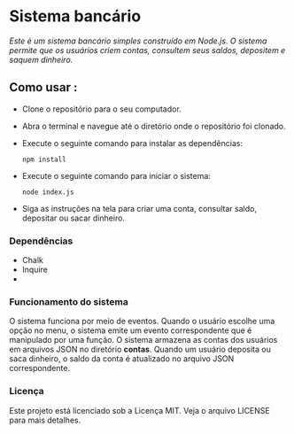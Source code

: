 # Sistema bancário

_Este é um sistema bancário simples construído em Node.js. O sistema permite que os usuários criem contas, consultem seus saldos, depositem e saquem dinheiro._

## Como usar :

- Clone o repositório para o seu computador.
- Abra o terminal e navegue até o diretório onde o repositório foi clonado.
- Execute o seguinte comando para instalar as dependências:

  `npm install`

- Execute o seguinte comando para iniciar o sistema:

  `node index.js`

- Siga as instruções na tela para criar uma conta, consultar saldo, depositar ou sacar dinheiro.

### Dependências

- Chalk
- Inquire
-

### Funcionamento do sistema

O sistema funciona por meio de eventos. Quando o usuário escolhe uma opção no menu, o sistema emite um evento correspondente que é manipulado por uma função. O sistema armazena as contas dos usuários em arquivos JSON no diretório **contas**. Quando um usuário deposita ou saca dinheiro, o saldo da conta é atualizado no arquivo JSON correspondente.

### Licença

Este projeto está licenciado sob a Licença MIT. Veja o arquivo LICENSE para mais detalhes.
